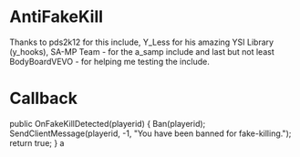 AntiFakeKill
============
Thanks to pds2k12 for this include, Y_Less for his amazing YSI Library (y_hooks), SA-MP Team - for the a_samp include and last but not least BodyBoardVEVO - for helping me testing the include.

Callback
============
public OnFakeKillDetected(playerid)
{
	Ban(playerid);
	SendClientMessage(playerid, -1, "You have been banned for fake-killing.");
	return true;
}
a
